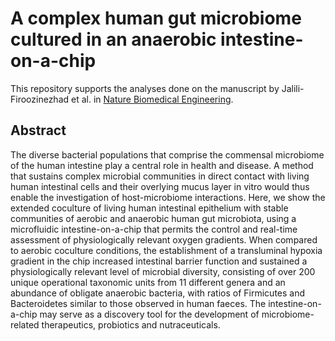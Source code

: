 # A complex human gut microbiome cultured in an anaerobic intestine-on-a-chip

This repository supports the analyses done on the manuscript by Jalili-Firoozinezhad et al. in [Nature Biomedical Engineering](https://www.ncbi.nlm.nih.gov/pubmed/31086325).

## Abstract
The diverse bacterial populations that comprise the commensal microbiome of the human intestine play a central role in health and disease. A method that sustains complex microbial communities in direct contact with living human intestinal cells and their overlying mucus layer in vitro would thus enable the investigation of host-microbiome interactions. Here, we show the extended coculture of living human intestinal epithelium with stable communities of aerobic and anaerobic human gut microbiota, using a microfluidic intestine-on-a-chip that permits the control and real-time assessment of physiologically relevant oxygen gradients. When compared to aerobic coculture conditions, the establishment of a transluminal hypoxia gradient in the chip increased intestinal barrier function and sustained a physiologically relevant level of microbial diversity, consisting of over 200 unique operational taxonomic units from 11 different genera and an abundance of obligate anaerobic bacteria, with ratios of Firmicutes and Bacteroidetes similar to those observed in human faeces. The intestine-on-a-chip may serve as a discovery tool for the development of microbiome-related therapeutics, probiotics and nutraceuticals.




